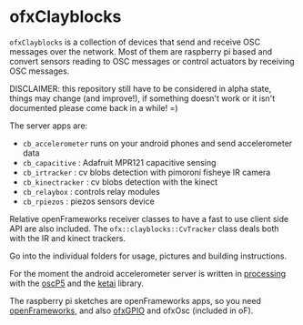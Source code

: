 ofxClayblocks
==============
`ofxClayblocks` is a collection of devices that send and receive OSC messages over the network. Most of them are raspberry pi based and convert sensors reading to OSC messages or control actuators by receiving OSC messages.

DISCLAIMER: this repository still have to be considered in alpha state, things may change (and improve!), if something doesn't work or it isn't documented please come back in a while! =) 

The server apps are:
- `cb_accelerometer` runs on your android phones and send accelerometer data
- `cb_capacitive` : Adafruit MPR121 capacitive sensing
- `cb_irtracker` : cv blobs detection with pimoroni fisheye IR camera
- `cb_kinectracker` : cv blobs detection with the kinect
- `cb_relaybox` : controls relay modules
- `cb_rpiezos` : piezos sensors device

Relative openFrameworks receiver classes to have a fast to use client side API are also included. The `ofx::clayblocks::CvTracker` class deals both with the IR and kinect trackers.

Go into the individual folders for usage, pictures and building instructions.

For the moment the android accelerometer server is written in [processing](https://processing.org/) with the [oscP5](http://www.sojamo.de/libraries/oscP5/) and the [ketai](http://ketai.org/) library.

The raspberry pi sketches are openFrameworks apps, so you need [openFrameworks](https://openframeworks.cc/), and also [ofxGPIO](https://github.com/kashimAstro/ofxGPIO) and ofxOsc (included in oF).
